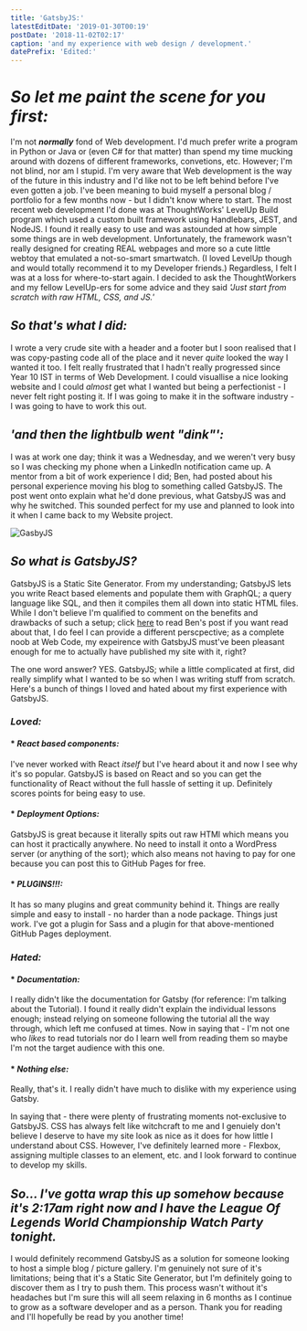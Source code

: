 ```yaml
---
title: 'GatsbyJS:'
latestEditDate: '2019-01-30T00:19'
postDate: '2018-11-02T02:17'
caption: 'and my experience with web design / development.'
datePrefix: 'Edited:'
---
```

# _So let me paint the scene for you first:_

I'm not **_normally_** fond of Web development. I'd much prefer write a program in Python or Java or (even C# for that matter) than spend my time mucking around with dozens of different frameworks, convetions, etc. However; I'm not blind, nor am I stupid. I'm very aware that Web development is the way of the future in this industry and I'd like not to be left behind before I've even gotten a job. I've been meaning to buid myself a personal blog / portfolio for a few months now - but I didn't know where to start. The most recent web development I'd done was at ThoughtWorks' LevelUp Build program which used a custom built framework using Handlebars, JEST, and NodeJS. I found it really easy to use and was astounded at how simple some things are in web development. Unfortunately, the framework wasn't really designed for creating REAL webpages and more so a cute little webtoy that emulated a not-so-smart smartwatch. (I loved LevelUp though and would totally recommend it to my Developer friends.) Regardless, I felt I was at a loss for where-to-start again. I decided to ask the ThoughtWorkers and my fellow LevelUp-ers for some advice and they said _'Just start from scratch with raw HTML, CSS, and JS.'_

## _So that's what I did:_

I wrote a very crude site with a header and a footer but I soon realised that I was copy-pasting code all of the place and it never _quite_ looked the way I wanted it too. I felt really frustrated that I hadn't
really progressed since Year 10 IST in terms of Web Development. I could visuallise a nice looking website and I could _almost_ get what I wanted but being a perfectionist - I never felt right posting it. If I was going to make it in the software industry - I was going to have to work this out.

## _'and then the lightbulb went "dink"':_

I was at work one day; think it was a Wednesday, and we weren't very busy so I was checking my phone when a LinkedIn notification came up. A mentor from a bit of work experience I did; Ben, had posted about his personal experience moving his blog to something called GatsbyJS. The post went onto explain what he'd done previous, what GatsbyJS was and why he switched. This sounded perfect for my use and planned to look into it when I
came back to my Website project.

![GasbyJS](https://i.imgur.com/GlOARJJ.png 'GatsbyJS')

## _So what is GatsbyJS?_

GatsbyJS is a Static Site Generator. From my understanding; GatsbyJS lets you write React based elements and populate them with GraphQL; a query language like SQL, and then it compiles them all down into static HTML files. While I don't believe I'm qualified to comment on the benefits and drawbacks of such a setup; click [here](https://hbish.com/version-7-gatsbyjs/ "Ben's Post") to read Ben's post if you want read about that, I do feel I can provide a different perscpective; as a complete noob at Web Code, my expeirence with GatsbyJS must've been pleasant enough for me to actually have published my site with it, right?

The one word answer? YES. GatsbyJS; while a little complicated at first, did really simplify what I wanted to be so when I was writing stuff from scratch. Here's a bunch of things I loved and hated about my first experience with GatsbyJS.

### _Loved:_

#### * _React based components:_

 I've never worked with React _itself_ but I've heard about it and now I see why it's so popular. GatsbyJS is based on React and so you can get the functionality of React without the full hassle of setting it up. Definitely scores points for being easy to use.

#### * _Deployment Options:_

GatsbyJS is great because it literally spits out raw HTMl which means you can host it practically anywhere. No need to install it onto a WordPress server (or anything of the sort); which also means not having to pay for one because you can post this to GitHub Pages for free.

#### * _PLUGINS!!!:_

It has so many plugins and great community behind it. Things are really simple and easy to install - no harder than a node package. Things just work. I've got a plugin for Sass and a plugin for that above-mentioned GitHub Pages deployment.

### _Hated:_

#### * _Documentation:_

I really didn't like the documentation for Gatsby (for reference: I'm talking about the Tutorial). I found it really didn't explain the individual lessons enough; instead relying on someone following the tutorial all the way through, which left me confused at times. Now in saying that - I'm not one who _likes_ to read tutorials nor do I learn well from reading them so maybe I'm not the target audience with this one.

#### * _Nothing else:_

Really, that's it. I really didn't have much to dislike with my experience using Gatsby.

In saying that - there were plenty of frustrating moments not-exclusive to GatsbyJS. CSS has always felt like witchcraft to me and I genuiely don't believe I deserve to have my site look as nice as it does for how little I understand about CSS. However, I've definitely learned more - Flexbox, assigning multiple classes to an element, etc. and I look forward to continue to develop my skills.

## _So... I've gotta wrap this up somehow because it's 2:17am right now and I have the League Of Legends World Championship Watch Party tonight._

I would definitely recommend GatsbyJS as a solution for someone looking to host a simple blog / picture gallery. I'm genuinely not sure of it's limitations; being that it's a Static Site Generator, but I'm definitely going to discover them as I try to push them. This process wasn't without it's headaches but I'm sure this will all seem relaxing in 6 months as I continue to grow as a software developer and as a person. Thank you for reading and I'll hopefully be read by you another time!

</html>